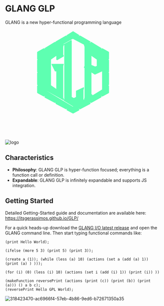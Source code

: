 # GLANG GLP

GLANG is a new hyper-functional programming language



![logo](https://github.com/itsgerassimos/GLP/assets/136891956/00c7e70c-e5f2-4c4c-81e0-9df3fe84cc71)<svg width="315" height="372" viewBox="0 0 315 372" fill="none" xmlns="http://www.w3.org/2000/svg">
<path fill-rule="evenodd" clip-rule="evenodd" d="M143.59 50.1822C141.872 55.3637 141.872 58.8275 141.872 62.2912V77.864C141.872 79.5818 141.872 81.3277 141.872 83.0455V84.7915L143.59 86.5092L122.835 98.6182V83.0455L102.081 96.9005V183.409L122.835 197.236V134.945H117.654L107.263 114.191H143.59C141.872 117.655 141.872 121.118 141.872 124.582V217.991C141.872 219.736 141.872 219.736 141.872 221.454C141.872 223.2 141.872 224.918 143.59 224.918V230.1L81.2986 193.773C83.0446 192.055 83.0446 188.591 83.0446 185.127V131.482C83.0446 129.764 83.0446 129.764 83.0446 128.046C83.0446 126.3 83.0446 126.3 83.0446 126.3L81.2986 122.836C83.0446 121.118 83.0446 119.373 83.0446 115.909V95.1545C83.0446 93.4367 83.0446 91.6908 83.0446 89.973V88.227L81.2986 86.5092L143.59 50.1822ZM169.554 38.0732V219.736L178.199 226.664L186.844 219.736V200.7L209.344 190.309C207.627 195.518 207.627 198.982 207.627 200.7V221.454C207.627 223.2 207.627 224.918 207.627 226.664V228.382L209.344 230.1L178.199 249.136L147.053 230.1C148.799 228.382 148.799 224.918 148.799 221.454V58.8275C148.799 55.3637 148.799 55.3637 148.799 53.646C148.799 51.9 148.799 51.9 148.799 51.9L147.053 50.1822L169.554 38.0732ZM174.735 27.682L79.5808 84.7915V197.236L174.735 252.6L271.635 197.236V84.7915L174.735 27.682ZM174.735 8.64551L193.772 19.0367L192.054 24.2183L195.518 25.9642L197.235 22.5005L230.099 41.537L228.381 44.9725L231.845 46.7185L233.562 43.2547L266.454 62.2912L264.708 65.755L268.172 67.4728L269.889 64.009L288.926 74.4002V96.9005H285.462V100.336H288.926V138.409H285.462V141.873H288.926V179.946H285.462V183.409H288.926V205.882L269.889 216.273L268.172 212.809L264.708 216.273L266.454 219.736L233.562 237.027L231.845 233.563L228.381 237.027L230.099 240.491L197.235 257.809L195.518 254.346L192.054 257.809L193.772 261.245L174.735 271.636L155.699 261.245L159.162 257.809L155.699 254.346L152.263 257.809L121.118 240.491L122.835 237.027L119.372 233.563L117.654 237.027L84.7623 219.736L86.5083 216.273L83.0446 212.809L81.2986 216.273L62.2903 205.882V183.409H65.754V179.946H62.2903V141.873H65.754V138.409H62.2903V100.336H65.754V96.9005H62.2903V74.4002L81.2986 64.009L83.0446 67.4728L86.5083 65.755L84.7623 62.2912L117.654 43.2547L119.372 46.7185L122.835 44.9725L121.118 41.537L152.263 22.5005L155.699 25.9642L159.162 24.2183L155.699 20.7545L174.735 8.64551ZM233.562 83.0455V117.655L247.417 124.582L254.317 121.118V96.9005L233.562 83.0455ZM212.808 50.1822L275.099 86.5092C273.353 88.227 273.353 91.6908 273.353 95.1545V122.836C273.353 124.582 273.353 126.3 273.353 128.046C273.353 129.764 273.353 129.764 273.353 129.764L275.099 133.227L245.671 145.336L233.562 138.409V207.627C233.562 209.345 233.562 209.345 233.562 211.091C233.562 211.091 233.562 211.091 233.562 212.809H235.308H237.026L212.808 228.382C214.526 224.918 214.526 219.736 214.526 217.991C214.526 217.991 214.526 188.591 214.526 131.482C214.526 129.764 214.526 129.764 214.526 128.046C214.526 126.3 214.526 126.3 214.526 126.3L212.808 122.836C214.526 121.118 214.526 119.373 214.526 115.909V62.2912C214.526 60.5453 214.526 58.8275 214.526 58.8275C214.526 57.0815 214.526 55.3637 214.526 55.3637L212.808 50.1822Z" fill="#5EFFB1"/>
<path fill-rule="evenodd" clip-rule="evenodd" d="M88.2264 198.982L174.735 250.882H176.481L145.336 231.845V230.099H143.59L88.2264 198.982ZM269.89 136.691L247.418 147.054H245.672L235.309 140.155V207.627V211.091H237.026C237.026 211.091 237.026 212.809 238.772 212.809V214.555L269.89 195.518V136.691ZM81.299 126.3V190.309V188.591V183.409V131.481V128.046V126.3ZM81.299 89.9728V121.118V119.372V115.909V95.1543V93.4365V91.6905V89.9728ZM235.309 86.509V115.909L247.418 121.118L252.599 119.372V98.618L235.309 86.509ZM233.563 81.3275C233.563 81.3275 233.563 81.3275 235.309 81.3275L256.063 95.1543V96.9002V121.118C256.063 122.836 256.063 122.836 254.317 122.836L247.418 126.3H245.672L233.563 119.372C231.845 119.372 231.845 117.655 231.845 117.655V83.0453C231.845 83.0453 231.845 81.3275 233.563 81.3275ZM216.272 55.3635V57.0813V62.291V115.909V121.118L214.526 122.836L216.272 124.582C216.272 124.582 216.272 124.582 216.272 126.3V128.046V131.481V141.873V152.264V160.909V169.554V176.482V183.409V190.309V195.518V200.7V205.881V209.345V211.091V214.555V216.273V217.99V223.2V224.918L231.845 214.555V212.809V211.091V207.627V138.409C231.845 136.691 231.845 136.691 233.563 136.691C233.563 134.945 233.563 134.945 235.309 136.691L247.418 141.873L269.89 133.227V86.509L216.272 55.3635ZM140.126 55.3635L83.0449 86.509L84.7627 88.2268V89.9728V91.6905V95.1543V115.909V121.118L83.0449 122.836L84.7627 126.3V128.046V131.481V185.127V190.309L83.0449 192.055L141.872 224.918H140.126V223.2C140.126 221.454 140.126 221.454 140.126 221.454V217.99V124.582V119.372C140.126 119.372 140.126 119.372 140.126 117.655L141.872 115.909H110.727L119.372 133.227H122.836C124.553 133.227 124.553 133.227 124.553 134.945V197.236C124.553 197.236 124.553 197.236 124.553 198.982C122.836 198.982 122.836 198.982 121.118 198.982L100.335 185.127C100.335 183.409 100.335 183.409 100.335 183.409V96.9002V95.1543L121.118 81.3275C122.836 81.3275 122.836 81.3275 124.553 81.3275V83.0453V95.1543L141.872 86.509L140.126 84.7912V83.0453V81.3275V77.8637V62.291V57.0813V55.3635ZM145.336 51.8998L143.59 57.0813V62.291V77.8637V81.3275V83.0453L145.336 84.7912C145.336 86.509 145.336 86.509 145.336 86.509C145.336 88.2268 145.336 88.2268 145.336 88.2268L124.553 100.336C122.836 100.336 122.836 100.336 122.836 100.336C121.118 98.618 121.118 98.618 121.118 98.618V86.509L103.799 98.618V181.663L121.118 193.772V136.691H117.654C117.654 136.691 115.908 136.691 115.908 134.945L105.545 114.191C105.545 114.191 105.545 114.191 105.545 112.473H107.263H143.59C145.336 112.473 145.336 112.473 145.336 112.473V114.191L143.59 119.372V124.582V217.99V221.454V223.2H145.336C145.336 223.2 145.336 223.2 145.336 224.918V228.382L147.054 226.664V221.454V58.8273V55.3635V53.6457V51.8998H145.336ZM167.808 39.7908L148.8 50.182H150.517C150.517 51.8998 150.517 51.8998 150.517 51.8998V53.6457V55.3635V58.8273V221.454V226.664V228.382L148.8 230.099L178.199 247.418L207.627 230.099L205.881 228.382V226.664V224.918L204.163 221.454V200.7L205.881 197.236V193.772L188.59 202.418V219.736V221.454L178.199 228.382C178.199 228.382 178.199 228.382 176.481 228.382L167.808 221.454C167.808 221.454 167.808 221.454 167.808 219.736V39.7908ZM174.735 31.1455L143.59 48.436H145.336L167.808 36.327C167.808 34.6092 169.554 34.6092 169.554 36.327C171.272 36.327 171.272 36.327 171.272 38.073V219.736L178.199 223.2L185.127 219.736V200.7C185.127 200.7 185.127 198.982 186.844 198.982L209.345 188.591C209.345 188.591 209.345 188.591 211.062 188.591C211.062 190.309 211.062 190.309 211.062 192.055L209.345 197.236V202.418V221.454V224.918V226.664L211.062 230.099C211.062 228.382 211.062 228.382 211.062 228.382L212.808 221.454V216.273V214.555V211.091V209.345V205.881V200.7V195.518V190.309V183.409V176.482V169.554V160.909V152.264V141.873V131.481V128.046V126.3L211.062 124.582V122.836L212.808 119.372V115.909V62.291V58.8273V57.0813L211.062 51.8998V50.182L174.735 31.1455ZM176.481 25.964L273.353 83.0453L276.817 84.7912C276.817 84.7912 276.817 86.509 276.817 88.2268L275.099 89.9728V95.1543V122.836V128.046V129.764L276.817 131.481C276.817 133.227 276.817 133.227 276.817 133.227C276.817 134.945 276.817 134.945 276.817 134.945H275.099V197.236H273.353L176.481 254.345C174.735 254.345 174.735 254.345 174.735 254.345L77.8634 197.236V84.7912C77.8634 83.0453 77.8634 83.0453 77.8634 83.0453L174.735 25.964C174.735 25.964 174.735 25.964 176.481 25.964ZM174.735 10.3912L159.163 20.7543L160.909 22.5002C160.909 24.218 160.909 24.218 159.163 25.964L155.699 27.6818C155.699 27.6818 155.699 27.6818 153.981 27.6818C153.981 27.6818 153.981 27.6818 153.981 25.964L152.263 24.218L122.836 41.5367L124.553 43.2545C124.553 44.9723 124.553 44.9723 124.553 46.7183L119.372 48.436C117.654 48.436 117.654 48.436 117.654 48.436L115.908 44.9723L88.2264 62.291V64.0088C88.2264 65.7547 88.2264 65.7547 88.2264 65.7547L84.7627 69.2185C83.0449 69.2185 83.0449 69.2185 83.0449 69.2185H81.299L79.5812 65.7547L64.0084 76.1178V95.1543H65.7544C67.4722 95.1543 67.4722 95.1543 67.4722 96.9002V100.336C67.4722 102.082 67.4722 102.082 65.7544 102.082H64.0084V136.691H65.7544C67.4722 136.691 67.4722 136.691 67.4722 138.409V141.873C67.4722 143.59 67.4722 143.59 65.7544 143.59H64.0084V178.2H65.7544C67.4722 178.2 67.4722 179.945 67.4722 179.945V183.409C67.4722 185.127 67.4722 185.127 65.7544 185.127H64.0084V204.164L79.5812 214.555L81.299 212.809C81.299 211.091 83.0449 211.091 83.0449 211.091C83.0449 211.091 83.0449 211.091 84.7627 211.091L88.2264 214.555V216.273L86.5087 217.99L115.908 235.309L117.654 233.563C117.654 231.845 117.654 231.845 119.372 231.845L124.553 235.309V237.027L122.836 238.773L152.263 256.063L153.981 254.345C153.981 252.6 153.981 252.6 153.981 252.6C155.699 252.6 155.699 252.6 155.699 252.6L159.163 256.063C160.909 256.063 160.909 257.809 160.909 257.809L159.163 259.527L174.735 269.918L192.054 259.527L190.308 257.809V256.063L193.772 252.6C195.518 252.6 195.518 252.6 195.518 252.6C195.518 252.6 197.236 252.6 197.236 254.345L198.953 256.063L228.381 238.773L226.635 237.027V235.309L230.099 231.845C231.845 231.845 231.845 231.845 231.845 231.845C233.563 231.845 233.563 231.845 233.563 233.563L235.309 235.309L264.708 217.99L262.99 216.273V214.555L266.454 211.091C268.172 211.091 268.172 211.091 268.172 211.091C269.89 211.091 269.89 211.091 269.89 212.809L271.636 214.555L287.208 204.164V185.127H285.462C285.462 185.127 283.745 185.127 283.745 183.409V179.945L285.462 178.2H287.208V143.59H285.462C285.462 143.59 283.745 143.59 283.745 141.873V138.409C283.745 136.691 285.462 136.691 285.462 136.691H287.208V102.082H285.462C285.462 102.082 283.745 102.082 283.745 100.336V96.9002C283.745 95.1543 285.462 95.1543 285.462 95.1543H287.208V76.1178L271.636 65.7547L269.89 69.2185C269.89 69.2185 269.89 69.2185 268.172 69.2185C268.172 69.2185 268.172 69.2185 266.454 69.2185L262.99 65.7547C262.99 65.7547 262.99 65.7547 262.99 64.0088V62.291L235.309 44.9723L233.563 48.436C233.563 48.436 233.563 48.436 231.845 48.436C231.845 48.436 231.845 48.436 230.099 48.436L226.635 46.7183C226.635 44.9723 226.635 44.9723 226.635 43.2545L228.381 41.5367L198.953 24.218L197.236 25.964C197.236 27.6818 195.518 27.6818 193.772 27.6818L190.308 24.218C190.308 24.218 190.308 24.218 190.308 22.5002L192.054 20.7543L174.735 10.3912ZM176.481 6.92749L195.518 19.0365C195.518 19.0365 195.518 19.0365 195.518 20.7543L193.772 22.5002H195.518V20.7543C197.236 20.7543 197.236 20.7543 198.953 20.7543L231.845 39.7908C231.845 41.5367 231.845 41.5367 231.845 41.5367L230.099 43.2545L231.845 44.9723V41.5367H233.563C233.563 41.5367 233.563 41.5367 235.309 41.5367L266.454 60.545C268.172 60.545 268.172 62.291 268.172 62.291L266.454 64.0088H268.172V62.291C268.172 62.291 269.89 62.291 271.636 62.291L290.672 72.6541L292.39 74.4V96.9002L290.672 98.618L292.39 100.336V138.409L290.672 140.155L292.39 141.873V179.945L290.672 181.663C290.672 183.409 292.39 183.409 292.39 183.409V205.881L290.672 207.627L271.636 217.99C269.89 217.99 269.89 217.99 268.172 217.99V216.273H266.454L268.172 217.99C268.172 219.736 268.172 219.736 266.454 221.454L235.309 238.773C233.563 238.773 233.563 238.773 233.563 238.773H231.845V237.027H230.099L231.845 238.773V240.491C231.845 240.491 231.845 240.491 231.845 242.236L198.953 259.527C197.236 259.527 197.236 259.527 195.518 259.527V257.809H193.772L195.518 259.527C195.518 261.245 195.518 261.245 195.518 262.991L176.481 273.354C174.735 273.354 174.735 273.354 174.735 273.354L155.699 262.991C153.981 261.245 153.981 261.245 155.699 259.527V257.809L153.981 259.527H152.263L119.372 242.236C119.372 240.491 117.654 240.491 119.372 238.773C117.654 238.773 117.654 238.773 117.654 238.773H115.908L83.0449 221.454C83.0449 219.736 83.0449 219.736 83.0449 219.736V217.99L84.7627 216.273H83.0449V217.99C81.299 217.99 81.299 217.99 79.5812 217.99L60.5447 207.627L58.8269 205.881V183.409C58.8269 183.409 60.5447 183.409 60.5447 181.663L58.8269 179.945V141.873L60.5447 140.155L58.8269 138.409V100.336L60.5447 98.618L58.8269 96.9002V74.4L60.5447 72.6541L79.5812 62.291C81.299 62.291 83.0449 62.291 83.0449 62.291V64.0088H84.7627L83.0449 62.291C83.0449 62.291 83.0449 60.545 84.7627 60.545L115.908 41.5367H117.654H119.372V44.9723V43.2545V41.5367C117.654 41.5367 119.372 39.7908 119.372 39.7908L152.263 20.7543H153.981L155.699 22.5002V20.7543C153.981 20.7543 153.981 19.0365 155.699 19.0365L174.735 6.92749C174.735 6.92749 174.735 6.92749 176.481 6.92749Z" fill="#5EFFB1"/>
<mask id="mask0_97_28" style="mask-type:luminance" maskUnits="userSpaceOnUse" x="0" y="0" width="315" height="372">
<path d="M0 0H314.891V372H0V0Z" fill="white"/>
</mask>









## Characteristics

- **Philosophy**: GLANG GLP is hyper-function focused; everything is a function call or definition.
- **Expandable**: GLANG GLP is infinitely expandable and supports JS integration.

## Getting Started
Detailed Getting-Started guide and documentation are available here: https://itsgerassimos.github.io/GLP/

For a quick heads-up download the [GLANG I/O latest release](https://github.com/itsgerassimos/GLP/releases) and open the GLANG command line. Then start typing functional commands like:
```
(print Hello World);
```

```
(ifelse (more 5 3) (print 5) (print 3));
```

```
(create a (1)); (while (less (a) 10) (actions (set a (add (a) 1)) (print (a) ) )));
```

```
(for (i) (0) (less (i) 10) (actions (set i (add (i) 1)) (print (i)) ))
```

```
(makeFunction reversePrint (actions (print (c)) (print (b)) (print (a))) () a b c);
(reversePrint Hello GPL World);
```

![318423470-ac6966f4-57eb-4b86-9ed6-b72671350a35](https://github.com/itsgerassimos/itsgerassimos/assets/136891956/19f0cc51-0164-4385-8c40-0645f07d478d)



